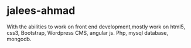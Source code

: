 # jalees-ahmad
With the abilities to work on front end development,mostly work on html5, css3, Bootstrap, Wordpress CMS, angular js. Php, mysql database, mongodb.
